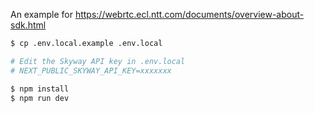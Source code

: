 An example for https://webrtc.ecl.ntt.com/documents/overview-about-sdk.html

```bash
$ cp .env.local.example .env.local

# Edit the Skyway API key in .env.local
# NEXT_PUBLIC_SKYWAY_API_KEY=xxxxxxx

$ npm install
$ npm run dev
```
